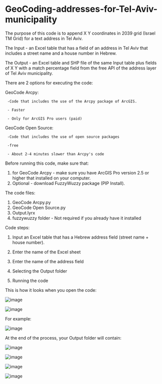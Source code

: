 # GeoCoding-addresses-for-Tel-Aviv-municipality
The purpose of this code is to append X Y coordinates in 2039 grid (Israel TM Grid) for a text address in Tel Aviv.

The Input - an Excel table that has a field of an address in Tel Aviv that includes a street name and a house number in Hebrew.

The Output - an Excel table and SHP file of the same Input table plus fields of X Y with a match percentage field from the free API of the address layer of Tel Aviv municipality.

There are 2 options for executing the code:

   GeoCode Arcpy:
   
     -Code that includes the use of the Arcpy package of ArcGIS.
   
     - Faster
     
     - Only for ArcGIS Pro users (paid)
     
   GeoCode Open Source:
   
     -Code that includes the use of open source packages
   
     -free
     
     - About 2-4 minutes slower than Arcpy's code

Before running this code, make sure that:
1. for GeoCode Arcpy - make sure you have ArcGIS Pro version 2.5 or higher that installed on your computer.
2. Optional - download FuzzyWuzzy package (PIP Install). 

The code files:

1. GeoCode Arcpy.py
2. GeoCode Open Source.py
3. Output.lyrx
4. fuzzywuzzy folder - Not required if you already have it installed

Code steps:

1. Input an Excel table that has a Hebrew address field (street name + house number). 

2. Enter the name of the Excel sheet

3. Enter the name of the address field

5. Selecting the Output folder

7. Running the code


This is how it looks when you open the code:

![image](https://github.com/jonathandell27/GeoCoding-addresses-for-Tel-Aviv-municipality-by-API/assets/59395234/c87d0dfa-d959-4fd5-84dc-8bff8da9d5f5)



![image](https://github.com/jonathandell27/GeoCoding-addresses-for-Tel-Aviv-municipality-by-API/assets/59395234/4a10d6f0-3ed0-4c98-a868-ee9fe4299470)



For example:

![image](https://github.com/jonathandell27/GeoCoding-addresses-for-Tel-Aviv-municipality-by-API/assets/59395234/5bdc072a-524c-418c-8479-7539a2589d33)


At the end of the process, your Output folder will contain:

![image](https://github.com/jonathandell27/GeoCoding-addresses-for-Tel-Aviv-municipality-by-API/assets/59395234/6c1cb0a6-3e64-484e-be06-585e8a009c85)



![image](https://github.com/jonathandell27/GeoCoding-addresses-for-Tel-Aviv-municipality-by-API/assets/59395234/20ba11d2-8c48-4704-9f3a-6acce5f4e0c1)

![image](https://github.com/jonathandell27/GeoCoding-addresses-for-Tel-Aviv-municipality-by-API/assets/59395234/157f3d3f-0818-4bdf-87fb-18a4be7183b9)


![image](https://github.com/jonathandell27/GeoCoding-addresses-for-Tel-Aviv-municipality-by-API/assets/59395234/c6f0bb80-0f84-443a-b373-02278e9325af)








